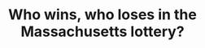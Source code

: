 ---
layout: post
title:  'Who wins, who loses in the Massachusetts lottery?'
story: 'http://www.bostonglobe.com/2014/06/04/lottery/BsgMJcbG4fMUOzEKAYaVzJ/story.html'
text: 'A look-up tool to see how much different towns contribute and receive from the lottery.'
vimeo: '<iframe src="//player.vimeo.com/video/97480967?title=0&amp;byline=0&amp;portrait=0&amp;color=ffffff" width="640" height="372" frameborder="0" webkitallowfullscreen mozallowfullscreen allowfullscreen></iframe>'
---